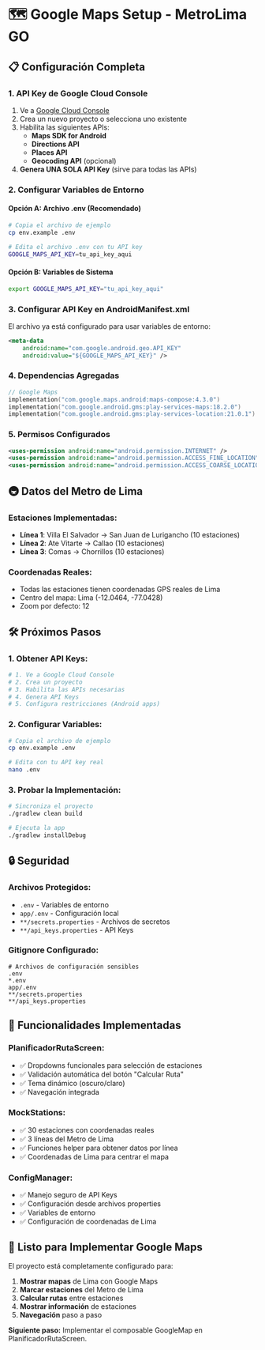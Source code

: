 # 🗺️ Google Maps Setup - MetroLima GO

## 📋 Configuración Completa

### 1. **API Key de Google Cloud Console**
1. Ve a [Google Cloud Console](https://console.cloud.google.com/)
2. Crea un nuevo proyecto o selecciona uno existente
3. Habilita las siguientes APIs:
   - **Maps SDK for Android**
   - **Directions API**
   - **Places API**
   - **Geocoding API** (opcional)
4. **Genera UNA SOLA API Key** (sirve para todas las APIs)

### 2. **Configurar Variables de Entorno**

#### Opción A: Archivo .env (Recomendado)
```bash
# Copia el archivo de ejemplo
cp env.example .env

# Edita el archivo .env con tu API key
GOOGLE_MAPS_API_KEY=tu_api_key_aqui
```

#### Opción B: Variables de Sistema
```bash
export GOOGLE_MAPS_API_KEY="tu_api_key_aqui"
```

### 3. **Configurar API Key en AndroidManifest.xml**
El archivo ya está configurado para usar variables de entorno:
```xml
<meta-data
    android:name="com.google.android.geo.API_KEY"
    android:value="${GOOGLE_MAPS_API_KEY}" />
```

### 4. **Dependencias Agregadas**
```kotlin
// Google Maps
implementation("com.google.maps.android:maps-compose:4.3.0")
implementation("com.google.android.gms:play-services-maps:18.2.0")
implementation("com.google.android.gms:play-services-location:21.0.1")
```

### 5. **Permisos Configurados**
```xml
<uses-permission android:name="android.permission.INTERNET" />
<uses-permission android:name="android.permission.ACCESS_FINE_LOCATION" />
<uses-permission android:name="android.permission.ACCESS_COARSE_LOCATION" />
```

## 🚇 **Datos del Metro de Lima**

### **Estaciones Implementadas:**
- **Línea 1**: Villa El Salvador → San Juan de Lurigancho (10 estaciones)
- **Línea 2**: Ate Vitarte → Callao (10 estaciones)  
- **Línea 3**: Comas → Chorrillos (10 estaciones)

### **Coordenadas Reales:**
- Todas las estaciones tienen coordenadas GPS reales de Lima
- Centro del mapa: Lima (-12.0464, -77.0428)
- Zoom por defecto: 12

## 🛠️ **Próximos Pasos**

### **1. Obtener API Keys:**
```bash
# 1. Ve a Google Cloud Console
# 2. Crea un proyecto
# 3. Habilita las APIs necesarias
# 4. Genera API Keys
# 5. Configura restricciones (Android apps)
```

### **2. Configurar Variables:**
```bash
# Copia el archivo de ejemplo
cp env.example .env

# Edita con tu API key real
nano .env
```

### **3. Probar la Implementación:**
```bash
# Sincroniza el proyecto
./gradlew clean build

# Ejecuta la app
./gradlew installDebug
```

## 🔒 **Seguridad**

### **Archivos Protegidos:**
- `.env` - Variables de entorno
- `app/.env` - Configuración local
- `**/secrets.properties` - Archivos de secretos
- `**/api_keys.properties` - API Keys

### **Gitignore Configurado:**
```gitignore
# Archivos de configuración sensibles
.env
*.env
app/.env
**/secrets.properties
**/api_keys.properties
```

## 📱 **Funcionalidades Implementadas**

### **PlanificadorRutaScreen:**
- ✅ Dropdowns funcionales para selección de estaciones
- ✅ Validación automática del botón "Calcular Ruta"
- ✅ Tema dinámico (oscuro/claro)
- ✅ Navegación integrada

### **MockStations:**
- ✅ 30 estaciones con coordenadas reales
- ✅ 3 líneas del Metro de Lima
- ✅ Funciones helper para obtener datos por línea
- ✅ Coordenadas de Lima para centrar el mapa

### **ConfigManager:**
- ✅ Manejo seguro de API Keys
- ✅ Configuración desde archivos properties
- ✅ Variables de entorno
- ✅ Configuración de coordenadas de Lima

## 🚀 **Listo para Implementar Google Maps**

El proyecto está completamente configurado para:
1. **Mostrar mapas** de Lima con Google Maps
2. **Marcar estaciones** del Metro de Lima
3. **Calcular rutas** entre estaciones
4. **Mostrar información** de estaciones
5. **Navegación** paso a paso

**Siguiente paso:** Implementar el composable GoogleMap en PlanificadorRutaScreen.
